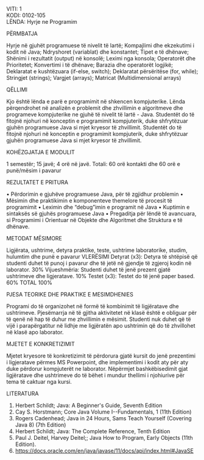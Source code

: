   VITI: 1	          
  KODI: 0102-105      
  LËNDA:  Hyrje ne Programim
  

PËRMBATJA

Hyrje në gjuhët programuese të nivelit të lartë; Kompajlimi dhe ekzekutimi i kodit në Java; Ndryshoret (variablat) dhe konstantet; Tipet e të dhënave; Shënimi i rezultatit (output) në konsolë; Leximi nga konsola; Operatorët dhe Prioritetet; Konvertimi i të dhënave; Barazia dhe operatorët logjikë; Deklaratat e kushtëzuara (if-else, switch); Deklaratat përsëritëse (for, while); Stringjet (strings); Vargjet (arrays); Matricat (Multidimensional arrays)

QËLLIMI

Kjo është lënda e parë e programimit në shkencen kompjuterike. Lënda përqendrohet në analizën e problemit dhe zhvillimin e algoritmeve dhe programeve kompjuterike ne gjuhë të nivelit të lartë - Java. Studentët do të fitojnë njohuri në konceptin e programimit kompjuterik, duke shfrytëzuar gjuhën programuese Java si mjet kryesor të zhvillimit.
Studentët do të fitojnë njohuri në konceptin e programimit kompjuterik, duke shfrytëzuar gjuhën programuese Java si mjet kryesor të zhvillimit.

KOHËZGJATJA E MODULIT

1 semestër; 15 javë; 4 orë në javë. Totali: 60 orë kontakti dhe 60 orë e punë/mësim i pavarur

REZULTATET E PRITURA 

•	Përdorimin e gjuhëve programuese Java, për të zgjidhur problemin 
•	Mësimin dhe praktikimin e komponenteve themelore të procesit të programimit
•	Leximin dhe “debug”imin e  programit në Java
•	Kuptimin e sintaksës së gjuhës programuese Java
•	Pregaditja për lëndë të avancuara, si Programimi i Orientuar në Objekte dhe Algoritmet dhe Struktura e të dhënave.

METODAT MËSIMORE

Ligjërata, ushtrime,  detyra praktike, teste, ushtrime laboratorike, studim, hulumtim dhe punë e pavarur
VLERËSIMI
Detyrat (x3): Detyra të shtëpisë që studenti duhet të punoj i pavarur dhe të jetë në gjendje të zgjeroj kodin në laborator.	30%
Vijueshmëria: Studenti duhet të jenë prezent gjatë ushtrimeve dhe ligjeratave.	10%
Testet (x3): Testet do të jenë paper based. 	60%
TOTAL	100%

PJESA TEORIKE DHE PRAKTIKE E MESIMDHENIES

Programi do të organizohet në formë të kombinimit të ligjëratave dhe ushtrimeve. Pjesëmarrja në të gjitha aktivitetet në klasë është e obliguar për të qenë në hap të duhur me zhvillimin e mësimit.  Studenti nuk duhet që të vijë i parapërgatitur në lidhje me ligjëratën apo ushtrimin që do të zhvillohet në klasë apo laborator.

MJETET E KONKRETIZIMIT

Mjetet kryesore të konkretizimit të përdorura gjatë kursit do jenë prezentimi i ligjeratave përmes MS Powerpoint, dhe implementimi i kodit aty për aty duke përdorur kompjuterët ne laborator. Nëpërmjet bashkëbisedimit gjat ligjëratave dhe ushtrimeve do të bëhet i mundur thellimi i njohiurive për tema të caktuar nga kursi.

LITERATURA

1.	Herbert Schildt; Java: A Beginner's Guide, Seventh Edition
2.	Cay S. Horstmann; Core Java Volume I--Fundamentals, 1 (11th Edition) 
3.	Rogers Cadenhead; Java in 24 Hours, Sams Teach Yourself (Covering Java 8) (7th Edition)
4.	Herbert Schildt; Java: The Complete Reference, Tenth Edition
5.	Paul J. Deitel,  Harvey Deitel;;  Java How to Program, Early Objects (11th Edition).
6.	https://docs.oracle.com/en/java/javase/11/docs/api/index.html#JavaSE


